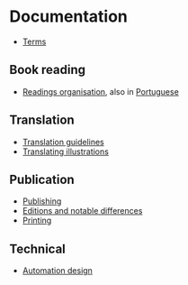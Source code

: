 <!--
SPDX-FileCopyrightText: 2025 Nico Rikken <nico.rikken@fsfe.org>

SPDX-License-Identifier: CC-BY-SA-4.0
-->

# Documentation

- [Terms](terms.md)

## Book reading

- [Readings organisation](readings-organisation.md), also in [Portuguese](readings-organisation.PT_pt.md)

## Translation

- [Translation guidelines](translation-guidelines.md)
- [Translating illustrations](translating-illustrations.md)

## Publication

- [Publishing](publishing.md)
- [Editions and notable differences](editions.md)
- [Printing](printing.md)

## Technical

- [Automation design](automation-design.md)
